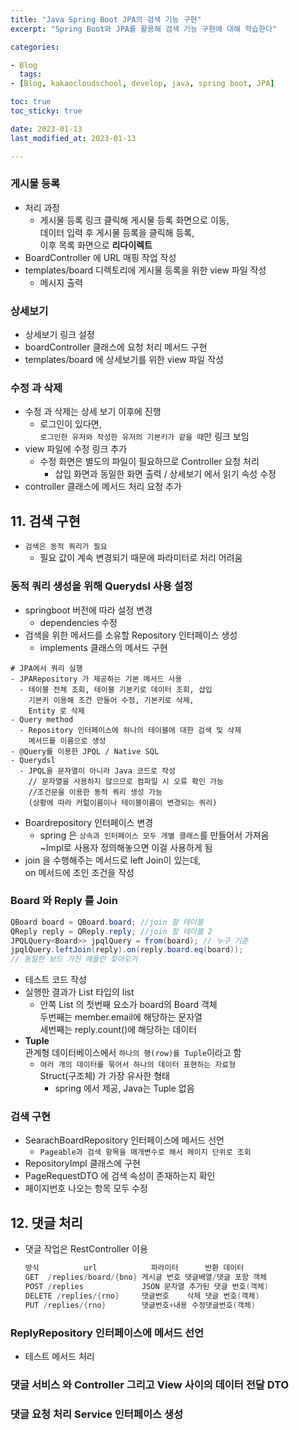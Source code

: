 ```yaml
---
title: "Java Spring Boot JPA의 검색 기능 구현"
excerpt: "Spring Boot와 JPA를 활용해 검색 기능 구현에 대해 학습한다"

categories:

- Blog
  tags:
- [Blog, kakaocloudschool, develop, java, spring boot, JPA]

toc: true
toc_sticky: true

date: 2023-01-13
last_modified_at: 2023-01-13

---
```


### 게시물 등록

- 처리 과정
  - 게시물 등록 링크 클릭해 게시물 등록 화면으로 이동,  
    데이터 입력 후 게시물 등록을 클릭해 등록,  
    이후 목록 화면으로 **리다이렉트**
- BoardController 에 URL 매핑 작업 작성
- templates/board 디렉토리에 게시물 등록을 위한 view 파일 작성
  - 메시지 출력

### 상세보기

- 상세보기 링크 설정
- boardController 클래스에 요청 처리 메서드 구현
- templates/board 에 상세보기를 위한 view 파일 작성

### 수정 과 삭제

- 수정 과 삭제는 상세 보기 이후에 진행
  - 로그인이 있다면,  
    `로그인한 유저와 작성한 유저의 기본키가 같을 때`만 링크 보임
- view 파일에 수정 링크 추가
  - 수정 화면은 별도의 파일이 필요하므로 Controller 요청 처리
    - 삽입 화면과 동일한 화면 출력 / 상세보기 에서 읽기 속성 수정
- controller 클래스에 메서드 처리 요청 추가

## 11. 검색 구현

- `검색은 동적 쿼리가 필요`
  - 필요 값이 계속 변경되기 때문에 파라미터로 처리 어려움

### 동적 쿼리 생성을 위해 Querydsl 사용 설정

- springboot 버전에 따라 설정 변경
  - dependencies 수정
- 검색을 위한 메서드를 소유할 Repository 인터페이스 생성
  - implements 클래스의 메서드 구현

```
# JPA에서 쿼리 실행
- JPARepository 가 제공하는 기본 메서드 사용
  - 테이블 전체 조회, 테이블 기본키로 데이터 조회, 삽입
    기본키 이용해 조건 만들어 수정, 기본키로 삭제,
    Entity 로 삭제
- Query method
  - Repository 인터페이스에 하나의 테이블에 대한 검색 및 삭제
    메서드를 이름으로 생성
- @Query를 이용한 JPQL / Native SQL
- Querydsl
  - JPQL을 문자열이 아니라 Java 코드로 작성
    // 문자열을 사용하지 않으므로 컴파일 시 오류 확인 가능
    //조건문을 이용한 동적 쿼리 생성 가능
    (상황에 따라 커럶이름이나 테이블이름이 변경되는 쿼리)
```

- Boardrepository 인터페이스 변경
  - spring 은 `상속과 인터페이스 모두 개별 클래스`를 만들어서 가져옴  
    ~Impl로 사용자 정의해놓으면 이걸 사용하게 됨
- join 을 수행해주는 메서드로 left Join이 있는데,  
  on 메서드에 조인 조건을 작성

### Board 와 Reply 를 Join

```java
QBoard board = QBoard.board; //join 할 테이블
QReply reply = QReply.reply; //join 할 테이블 2
JPQLQuery<Board>> jpqlQuery = from(board); // 누구 기준
jpqlQuery.leftJoin(reply).on(reply.board.eq(board));
// 동일한 보드 가진 얘들만 찾아오기
```

- 테스트 코드 작성
- 실행한 결과가 List 타입의 list
  - 안쪽 List 의 첫번째 요소가 board의 Board 객체  
    두번째는 member.email에 해당하는 문자열  
    세번째는 reply.count()에 해당하는 데이터
- **Tuple**  
  관계형 데이터베이스에서 `하나의 행(row)를 Tuple`이라고 함
  - `여러 개의 데이터를 묶어서 하나의 데이터 표현하는 자료형`  
    Struct(구조체) 가 가장 유사한 형태
    - spring 에서 제공, Java는 Tuple 없음

### 검색 구현

- SearachBoardRepository 인터페이스에 메서드 선언
  - `Pageable과 검색 항목을 매개변수로 해서 페이지 단위로 조회`
- RepositoryImpl 클래스에 구현
- PageRequestDTO 에 검색 속성이 존재하는지 확인
- 페이지번호 나오는 항목 모두 수정

## 12. 댓글 처리

- 댓글 작업은 RestController 이용
  ```java
  방식          url            파라미터      반환 데이터
  GET  /replies/board/{bno} 게시글 번호 댓글배열/댓글 포함 객체
  POST /replies             JSON 문자열 추가된 댓글 번호(객체)
  DELETE /replies/{rno}     댓글번호    삭제 댓글 번호(객체)
  PUT /replies/{rno}        댓글번호+내용 수정댓글번호(객체)
  ```

### ReplyRepository 인터페이스에 메서드 선언

- 테스트 메서드 처리

### 댓글 서비스 와 Controller 그리고 View 사이의 데이터 전달 DTO

### 댓글 요청 처리 Service 인터페이스 생성
